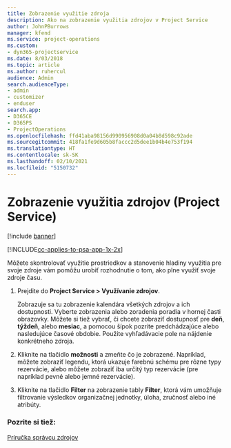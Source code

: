 ```yaml
---
title: Zobrazenie využitie zdroja
description: Ako na zobrazenie využitia zdrojov v Project Service
author: JohnPBurrows
manager: kfend
ms.service: project-operations
ms.custom:
- dyn365-projectservice
ms.date: 8/03/2018
ms.topic: article
ms.author: ruhercul
audience: Admin
search.audienceType:
- admin
- customizer
- enduser
search.app:
- D365CE
- D365PS
- ProjectOperations
ms.openlocfilehash: ffd41aba98156d990956908d0a04b8d598c92ade
ms.sourcegitcommit: 418fa1fe9d605b8faccc2d5dee1b04b4e753f194
ms.translationtype: HT
ms.contentlocale: sk-SK
ms.lasthandoff: 02/10/2021
ms.locfileid: "5150732"
---
```

# <a name="view-resource-utilization-project-service"></a>Zobrazenie využitia zdrojov (Project Service)

[!include [banner](../includes/psa-now-project-operations.md)]

[!INCLUDE[cc-applies-to-psa-app-1x-2x](../includes/cc-applies-to-psa-app-1x-2x.md)]

Môžete skontrolovať využitie prostriedkov a stanovenie hladiny využitia pre svoje zdroje vám pomôžu urobiť rozhodnutie o tom, ako plne využiť svoje zdroje času.  
  
1. Prejdite do **Project Service > Využívanie zdrojov**. 

     Zobrazuje sa tu zobrazenie kalendára všetkých zdrojov a ich dostupnosti. Vyberte zobrazenia alebo zoradenia poradia v hornej časti obrazovky. Môžete si tiež vybrať, či chcete zobraziť dostupnosť pre **deň**, **týždeň**, alebo **mesiac**, a pomocou šípok pozrite predchádzajúce alebo nasledujúce časové obdobie. Použite vyhľadávacie pole na nájdenie konkrétneho zdroja.      
  
2. Kliknite na tlačidlo **možnosti** a zmeňte čo je zobrazené. Napríklad, môžete zobraziť legendu, ktorá ukazuje farebnú schému pre rôzne typy rezervácie, alebo môžete zobraziť iba určitý typ rezervácie (pre napríklad pevné alebo jemné rezervácie).  

3. Kliknite na tlačidlo **Filter** na zobrazenie tably **Filter**, ktorá vám umožňuje filtrovanie výsledkov organizačnej jednotky, úloha, zručnosť alebo iné atribúty.  
  
### <a name="see-also"></a>Pozrite si tiež:  
 [Príručka správcu zdrojov](../psa/resource-manager-guide.md)
